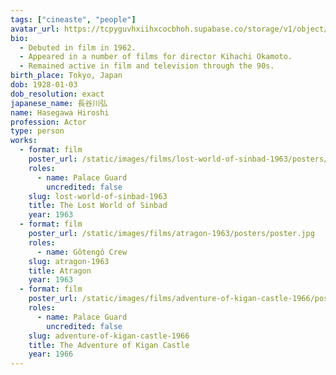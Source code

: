 ```yaml
---
tags: ["cineaste", "people"]
avatar_url: https://tcpyguvhxiihxcocbhoh.supabase.co/storage/v1/object/public/godzilla-cineaste-public/content/people/hasegawa-hiroshi/hasegawa-hiroshi.jpg
bio:
  - Debuted in film in 1962.
  - Appeared in a number of films for director Kihachi Okamoto.
  - Remained active in film and television through the 90s.
birth_place: Tokyo, Japan
dob: 1928-01-03
dob_resolution: exact
japanese_name: 長谷川弘
name: Hasegawa Hiroshi
profession: Actor
type: person
works:
  - format: film
    poster_url: /static/images/films/lost-world-of-sinbad-1963/posters/poster.jpg
    roles:
      - name: Palace Guard
        uncredited: false
    slug: lost-world-of-sinbad-1963
    title: The Lost World of Sinbad
    year: 1963
  - format: film
    poster_url: /static/images/films/atragon-1963/posters/poster.jpg
    roles:
      - name: Gôtengô Crew
    slug: atragon-1963
    title: Atragon
    year: 1963
  - format: film
    poster_url: /static/images/films/adventure-of-kigan-castle-1966/posters/poster.jpg
    roles:
      - name: Palace Guard
        uncredited: false
    slug: adventure-of-kigan-castle-1966
    title: The Adventure of Kigan Castle
    year: 1966
---
```

